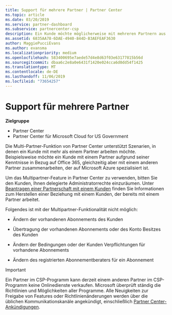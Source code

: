 ```yaml
---
title: Support für mehrere Partner | Partner Center
ms.topic: article
ms.date: 03/20/2019
ms.service: partner-dashboard
ms.subservice: partnercenter-csp
description: Ein Kunde möchte möglicherweise mit mehreren Partnern aus dem Cloud Solution Provider-Programm zusammenarbeiten, die sich auf unterschiedliche Dienste spezialisiert haben.
ms.assetid: 6835AA78-6DAE-4940-844D-B3AEFEAF3630
author: MaggiePucciEvans
ms.author: evansma
ms.localizationpriority: medium
ms.openlocfilehash: 583400695e7aede57d4e8d63f03e63177815b56d
ms.sourcegitcommit: dbaa6c2e8a0e6431f1420e024cca6d0dd54f1425
ms.translationtype: MT
ms.contentlocale: de-DE
ms.lasthandoff: 11/06/2019
ms.locfileid: "73654257"
---
```

# <a name="multi-partner-support"></a>Support für mehrere Partner

**Zielgruppe**

-  Partner Center
-  Partner Center für Microsoft Cloud for US Government

Die Multi-Partner-Funktion von Partner Center unterstützt Szenarien, in denen ein Kunde mit mehr als einem Partner arbeiten möchte. Beispielsweise möchte ein Kunde mit einem Partner aufgrund seiner Kenntnisse in Bezug auf Office 365, gleichzeitig aber mit einem anderen Partner zusammenarbeiten, der auf Microsoft Azure spezialisiert ist.

Um das Multipartner-Feature in Partner Center zu verwenden, bitten Sie den Kunden, Ihnen delegierte Administratorrechte einzuräumen. Unter [Beantragen einer Partnerschaft mit einem Kunden](request-a-relationship-with-a-customer.md) finden Sie Informationen zum Herstellen einer Beziehung mit einem Kunden, der bereits mit einem Partner arbeitet.

Folgendes ist mit der Multipartner-Funktionalität nicht möglich:

- Ändern der vorhandenen Abonnements des Kunden

- Übertragung der vorhandenen Abonnements oder des Konto Besitzes des Kunden

- Ändern der Bedingungen oder der Kunden Verpflichtungen für vorhandene Abonnements

- Ändern des registrierten Abonnementberaters für ein Abonnement

> [!IMPORTANT]  
> Ein Partner im CSP-Programm kann derzeit einem anderen Partner im CSP-Programm keine Onlinedienste verkaufen. Microsoft überprüft ständig die Richtlinien und Möglichkeiten aller Programme. Alle Neuigkeiten zur Freigabe von Features oder Richtlinienänderungen werden über die üblichen Kommunikationskanäle angekündigt, einschließlich [Partner Center-Ankündigungen](https://partner.microsoft.com/pcv/announcements).